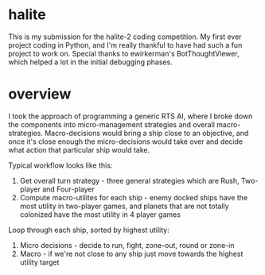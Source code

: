 # halite
This is my submission for the halite-2 coding competition. My first ever project coding in Python, and I'm really thankful to have had such a fun project to work on. Special thanks to ewirkerman's BotThoughtViewer, which helped a lot in the initial debugging phases.

# overview
I took the approach of programming a generic RTS AI, where I broke down the components into micro-management strategies and overall macro-strategies. Macro-decisions would bring a ship close to an objective, and once it's close enough the micro-decisions would take over and decide what action that particular ship would take.

Typical workflow looks like this:
1) Get overall turn strategy - three general strategies which are Rush, Two-player and Four-player
2) Compute macro-utilites for each ship - enemy docked ships have the most utility in two-player games, and planets that are not totally colonized have the most utility in 4 player games

Loop through each ship, sorted by highest utility:
1) Micro decisions - decide to run, fight, zone-out, round or zone-in
2) Macro - if we're not close to any ship just move towards the highest utility target

